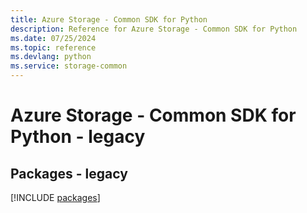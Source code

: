 ```yaml
---
title: Azure Storage - Common SDK for Python
description: Reference for Azure Storage - Common SDK for Python
ms.date: 07/25/2024
ms.topic: reference
ms.devlang: python
ms.service: storage-common
---
```

# Azure Storage - Common SDK for Python - legacy
## Packages - legacy
[!INCLUDE [packages](storage---common-index.md)]